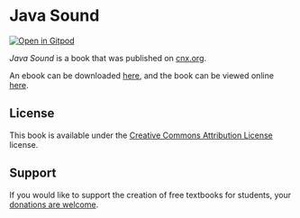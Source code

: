 # Java Sound

[![Open in Gitpod](https://gitpod.io/button/open-in-gitpod.svg)](https://gitpod.io/from-referrer/)

_Java Sound_ is a book that was published on [cnx.org](https://cnx.org/).

An ebook can be downloaded [here](https://github.com/cnx-user-books/cnxbook-java-sound/releases/latest), and the book can be viewed online [here](https://github.com/cnx-user-books/cnxbook-java-sound/releases/latest).

## License
This book is available under the [Creative Commons Attribution License](./LICENSE) license.

## Support
If you would like to support the creation of free textbooks for students, your [donations are welcome](https://riceconnect.rice.edu/donation/support-openstax-banner).
